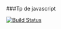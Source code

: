 ###Tp de javascript

[![Build Status](https://travis-ci.org/bjarlier/octoEvent-Tp.svg?branch=master)](https://travis-ci.org/bjarlier/octoEvent-Tp)